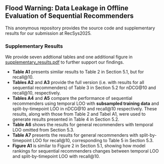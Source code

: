## Flood Warning: Data Leakage in Offline Evaluation of Sequential Recommenders
This anonymous repository provides the source code and supplementary results for our submission at RecSys2025. 

### Supplementary Results
We provide seven addtional tables and one additional figure in [supplementary_results.pdf](supplementary_results.pdf) to further support our findings. 
* **Table A1** presents similar results to Table 2 in Section 5.1, but for recall@10.
* **Tables A2** and **A3** provide the full version (i.e. with results for all sequential recommenders) of Table 3 in Section 5.2 for nDCG@10 and recall@10, respectively.
* **Tables A4** and **A5** compare the performance of sequential recommenders using temporal LOO with **subsampled training data** and split-by-timepoint LOO in nDCG@10 and recall@10 respectively. These results, along with those from Table 2 and Tabel A1, were used to generate results presented in Table 4 in Section 5.2.
* **Table A6** shows the results for general recommenders with temporal LOO omitted from Section 5.3.
* **Table A7** presents the results for general recommenders with split-by-timepoint LOO for recall@10, corresponding to Table 5 in Section 5.3.
* **Figure A1** is similar to Figure 2 in Section 5.1, showing how model rankings for sequential recommenders changes between temporal LOO and split-by-timepoint LOO with recall@10.
